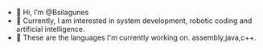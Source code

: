 - 👋 Hi, I’m @Bsilagunes
- 👀 Currently, I am interested in system development, robotic coding and artificial intelligence.
- 🌱 These are the languages ​​I'm currently working on. assembly,java,c++.
<!---
Bsilagunes/Bsilagunes is a ✨ special ✨ repository because its `README.md` (this file) appears on your GitHub profile.
You can click the Preview link to take a look at your changes.
--->
